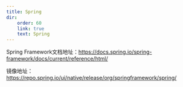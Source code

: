 ```yaml
---
title: Spring
dir:
    order: 60
    link: true
    text: Spring
---
```


Spring Framework文档地址：<https://docs.spring.io/spring-framework/docs/current/reference/html/>

镜像地址：<https://repo.spring.io/ui/native/release/org/springframework/spring/>



